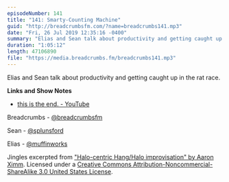 ```yaml
---
episodeNumber: 141
title: "141: Smarty-Counting Machine"
guid: "http://breadcrumbsfm.com/?name=breadcrumbs141.mp3"
date: "Fri, 26 Jul 2019 12:35:16 -0400"
summary: "Elias and Sean talk about productivity and getting caught up in the rat race."
duration: "1:05:12"
length: 47106890
file: "https://media.breadcrumbs.fm/breadcrumbs141.mp3"
---
```

Elias and Sean talk about productivity and getting caught up in the rat race.

**Links and Show Notes**
- [this is the end. - YouTube](https://youtu.be/9Ti4wBKB4Yo)

Breadcrumbs - [@breadcrumbsfm](https://twitter.com/breadcrumbsfm)

Sean - [@splunsford](https://twitter.com/splunsford)

Elias - [@muffinworks](https://twitter.com/muffinworks)

Jingles excerpted from ["Halo-centric Hang/Halo improvisation" by Aaron Ximm](http://freemusicarchive.org/music/aaron_ximm/handpans_and_the_hang/). Licensed under a [Creative Commons Attribution-Noncommercial-ShareAlike 3.0 United States License](http://creativecommons.org/licenses/by-nc-sa/3.0/us/).